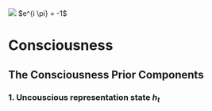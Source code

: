 <img src="https://render.githubusercontent.com/render/math?math=h_{t}">
$e^{i \pi} = -1$

# Consciousness

## The Consciousness Prior Components

### 1. Uncouscious representation state $h_{t}$


